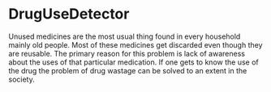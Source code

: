 # DrugUseDetector
Unused medicines are the most usual thing found in every household mainly old people. Most of these medicines get discarded even though they are reusable. The primary reason for this problem is lack of awareness about the uses of that particular medication. If one gets to know the use of the drug the problem of drug wastage can be solved to an extent in the society.
